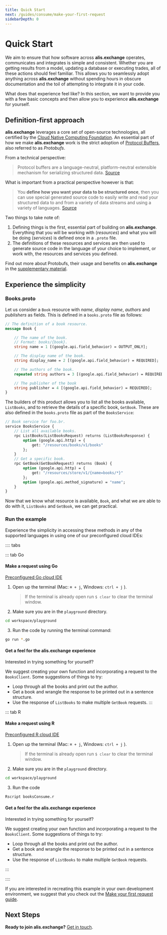 ```yaml
---
title: Quick Start
next: /guides/consume/make-your-first-request
sidebarDepth: 0
---
```

# Quick Start

We aim to ensure that how software across **alis.exchange** operates, communicates and integrates is simple and consistent. Whether you are getting results from a model, updating a database or executing trades, all of these actions should feel familiar. This allows you to seamlessly adopt anything across **alis.exchange** without spending hours in obscure documentation and the toil of attempting to integrate it in your code.

What does that experience feel like? In this section, we want to provide you with a few basic concepts and then allow you to experience **alis.exchange** for yourself.

## Definition-first approach

**alis.exchange** leverages a core set of open-source technologies, all certified by the [Cloud Native Computing Foundation](https://www.cncf.io/). An essential part of how we make **alis.exchange** work is the strict adoption of [Protocol Buffers](https://developers.google.com/protocol-buffers), also referred to as *Protobufs*.

From a technical perspective:
> Protocol buffers are a language-neutral, platform-neutral extensible mechanism for serializing structured data. [Source](https://developers.google.com/protocol-buffers)

What is important from a practical perspective however is that:
> You **define how you want your data to be structured once**, then you can use special generated source code to easily write and read your structured data to and from a variety of data streams and using a variety of languages. [Source](https://developers.google.com/protocol-buffers)

Two things to take note of:

1. Defining things is the first, essential part of building on **alis.exchange**. Everything that you will be working with (*resources*) and what you will be doing (*services*) is defined once in a `.proto` file. 
2. The definitions of these resources and services are then used to generate source code in the language of your choice to implement, or work with, the resources and services you defined.

Find out more about Protobufs, their usage and benefits on **alis.exchange** in the [supplementary material](/other-resources/other-resources.md).


## Experience the simplicity

### Books.proto

Let us consider a `Book` resource with _name_, _display name_, _authors_ and _publishers_ as fields. This is defined in a `books.proto` file as follows:

```protobuf
// The definition of a book resource.
message Book {

	// The name of the book.
	// Format: books/{book}.
	string name = 1 [(google.api.field_behavior) = OUTPUT_ONLY];

	// The display name of the book.
	string display_name = 2 [(google.api.field_behavior) = REQUIRED];

	// The authors of the book.
	repeated string authors = 3 [(google.api.field_behavior) = REQUIRED];

	// The publisher of the book
	string publisher = 4 [(google.api.field_behavior) = REQUIRED];
}
```

The builders of this product allows you to list all the books available, `ListBooks`, and to retrieve the details of a specific book, `GetBook`. These are also defined in the `books.proto` file as part of the `BooksService`:

```protobuf
// Book service for foo.br.
service BooksService {
	// List all available books.
	rpc ListBooks(ListBooksRequest) returns (ListBooksResponse) {
		option (google.api.http) = {
			get: "/resources/books/v1/books"
		};
	}
	// Get a specific book.
	rpc GetBook(GetBookRequest) returns (Book) {
		option (google.api.http) = {
			get: "/resources/store/v1/{name=books/*}"
		};
		option (google.api.method_signature) = "name";
	}
}
```

Now that we know what resource is available, `Book`, and what we are able to do with it, `ListBooks` and `GetBook`, we can get practical.

### Run the example

Experience the simplicity in accessing these methods in any of the supported languages in using one of our preconfigured cloud IDEs:

:::: tabs

::: tab Go
#### Make a request using Go

<a href="https://gitpod.io#snapshot/c1eafefa-0414-439e-a618-4089e1d50143" target="_blank">Preconfigured Go cloud IDE</a>

1. Open up the terminal (Mac: `⌘ + j`, Windows: `ctrl + j` ).

	>If the terminal is already open run `$ clear` to clear the terminal window.

2. Make sure you are in the `playground` directory.

```bash
cd workspace/playground
```

3. Run the code by running the terminal command:

```bash
go run *.go
```

#### Get a feel for the **alis.exchange** experience

Interested in trying something for yourself?

We suggest creating your own function and incorporating a request to the `BooksClient`. Some suggestions of things to try:

* Loop through all the books and print out the author.
* Get a book and wrangle the response to be printed out in a sentence structure.
* Use the response of `ListBooks` to make multiple `GetBook` requests.
:::

::: tab R
#### Make a request using R

<a href="https://gitpod.io#snapshot/c858a081-f9e0-4791-9330-606a568df6fd" target="_blank">Preconfigured R cloud IDE</a>

1. Open up the terminal (Mac: `⌘ + j`, Windows: `ctrl + j` ).

	>If the terminal is already open run `$ clear` to clear the terminal window.

2. Make sure you are in the `playground` directory.

```bash
cd workspace/playground
```

3. Run the code

```bash
Rscript booksConsume.r
```

#### Get a feel for the **alis.exchange** experience

Interested in trying something for yourself?

We suggest creating your own function and incorporating a request to the `BooksClient`. Some suggestions of things to try:

* Loop through all the books and print out the author.
* Get a book and wrangle the response to be printed out in a sentence structure.
* Use the response of `ListBooks` to make multiple `GetBook` requests.

:::

::::

If you are interested in recreating this example in your own development environment, we suggest that you check out the [Make your first request guide](/guides/consume/make-your-first-request.md).
## Next Steps

**Ready to join alis.exchange?** <a href="https://alis.exchange/signup" target="_blank">Get in touch</a>.